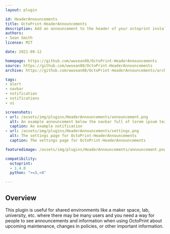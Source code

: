 ```yaml
---
layout: plugin

id: HeaderAnnouncements
title: OctoPrint-HeaderAnnouncements
description: Add an announcement to the header of your octoprint install for use in a shared environment
authors:
- Sean Smith
license: MIT

date: 2021-09-12

homepage: https://github.com/wwsean08/OctoPrint-HeaderAnnouncements
source: https://github.com/wwsean08/OctoPrint-HeaderAnnouncements
archive: https://github.com/wwsean08/OctoPrint-HeaderAnnouncements/archive/main.zip

tags:
- alert
- navbar
- notification
- notifications
- ui

screenshots:
- url: /assets/img/plugins/HeaderAnnouncements/announcement.png
  alt: An example announcement below the navbar full of lorem ipsum text
  caption: An example notification
- url: /assets/img/plugins/HeaderAnnouncements/settings.png
  alt: The settings page for OctoPrint-HeaderAnnouncements
  caption: The settings page for OctoPrint-HeaderAnnouncements

featuredimage: /assets/img/plugins/HeaderAnnouncements/announcement.png

compatibility:
  octoprint:
  - 1.4.0
  python: ">=3,<4"

---
```


## Overview

This plugin is useful for shared environments like a maker space, lab, university, etc. where there may be many users and you need a way for people to see announcements and information when using OctoPrint about upcoming maintenance, changes in policies, or other important information.
